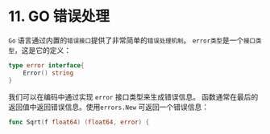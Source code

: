 # 11. GO 错误处理
`Go` 语言通过内置的`错误接口`提供了非常简单的`错误处理机制`。
`error类型`是一个`接口类型`，这是它的定义：
```go
type error interface{
	Error() string
}
```

我们可以在编码中通过实现 `error` 接口类型来生成错误信息。
函数通常在最后的返回值中返回错误信息。使用`errors.New` 可返回一个错误信息：
```go
func Sqrt(f float64) (float64, error) {